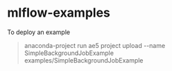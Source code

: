 # mlflow-examples


To deploy an example

> anaconda-project run ae5 project upload --name SimpleBackgroundJobExample examples/SimpleBackgroundJobExample

